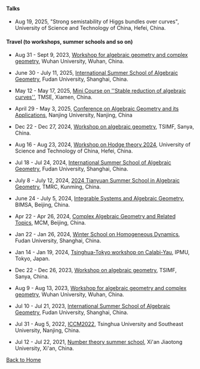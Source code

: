 #### Talks
* Aug 19, 2025, "Strong semistability of Higgs bundles over curves", University of Science and Technology of China, Hefei, China.

#### Travel (to workshops, summer schools and so on)
* Aug 31 - Sept 9, 2023, [Workshop for algebraic geometry and complex geometry](https://tmcc.whu.edu.cn/info/1981/15851.htm), Wuhan University, Wuhan, China.

* June 30 - July 11, 2025, [International Summer School of Algebraic Geometry](https://scms.fudan.edu.cn/info/5753/9971.htm), Fudan University, Shanghai, China.

* May 12 - May 17, 2025, [Mini Course on ''Stable reduction of algebraic curves''](https://tianyuan.xmu.edu.cn/cn/MiniCourses/3732.html), TMSE, Xiamen, China.

* April 29 - May 3, 2025, [Conference on Algebraic Geometry and its Applications](https://math.nju.edu.cn/sy/xshy/20250228/i309003.html), Nanjing University, Nanjing, China

* Dec 22 - Dec 27, 2024, [Workshop on algebraic geometry](https://www.tsimf.cn/meeting/detail?id=390), TSIMF, Sanya, China.

* Aug 16 - Aug 23, 2024, [Workshop on Hodge theory 2024](https://math.ustc.edu.cn/2024/0807/c18653a651050/pagem.htm), University of Science and Technology of China, Hefei, China.

* Jul 18 - Jul 24, 2024, [International Summer School of Algebraic Geometry](https://scms.fudan.edu.cn/info/1059/6361.htm), Fudan University, Shanghai, China.

* July 8 - July 12, 2024, [2024 Tianyuan Summer School in Algebraic Geometry](http://www.jliumath.com/conferences/2024TSSiAG.html), TMRC, Kunming, China.

* June 24 - July 5, 2024, [Integrable Systems and Algebraic Geometry](https://www.bimsa.cn/bmpsw/index.html), BIMSA, Beijing, China.

* Apr 22 - Apr 26, 2024, [Complex Algebraic Geometry and Related Topics](http://www.mcm.ac.cn/events/programs/202401/t20240122_768739.html), MCM, Beijing, China.

* Jan 22 - Jan 26, 2024, [Winter School on Homogeneous Dynamics](https://scms.fudan.edu.cn/info/4588/6088.htm), Fudan University, Shanghai, China.

* Jan 14 - Jan 19, 2024, [Tsinghua-Tokyo workshop on Calabi-Yau](https://indico.ipmu.jp/event/422/), IPMU, Tokyo, Japan.

* Dec 22 - Dec 26, 2023, [Workshop on algebraic geometry](http://www.tsimf.cn/meeting/detail?id=360), TSIMF, Sanya, China.

* Aug 9 - Aug 13, 2023, [Workshop for algebraic geometry and complex geometry](https://tmcc.whu.edu.cn/info/1206/2689.htm), Wuhan University, Wuhan, China.

* Jul 10 - Jul 21, 2023, [International Summer School of Algebraic Geometry](https://scms.fudan.edu.cn/info/4503/5820.htm), Fudan University, Shanghai, China.

* Jul 31 - Aug 5, 2022, [ICCM2022](http://iccm.tsinghua.edu.cn/iccm2022/#/), Tsinghua University and Southeast University, Nanjing, China.

* Jul 12 - Jul 22, 2021, [Number theory summer school](https://math.xjtu.edu.cn/info/1089/10637.htm), Xi'an Jiaotong University, Xi'an, China.

[Back to Home](/index.md)
